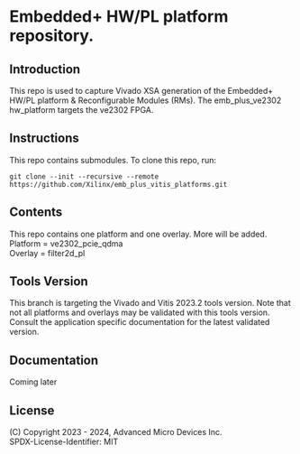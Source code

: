 
# Embedded+ HW/PL platform repository.

## Introduction
This repo is used to capture Vivado XSA generation of the Embedded+ HW/PL platform & Reconfigurable Modules (RMs).
The emb_plus_ve2302 hw_platform targets the ve2302 FPGA.

## Instructions

This repo contains submodules. To clone this repo, run:
```
git clone --init --recursive --remote https://github.com/Xilinx/emb_plus_vitis_platforms.git
```

## Contents

This repo contains one platform and one overlay.  More will be added.\
Platform = ve2302_pcie_qdma\
Overlay = filter2d_pl

## Tools Version

This branch is targeting the Vivado and Vitis 2023.2 tools version. Note that
not all platforms and overlays may be validated with this tools version. Consult
the application specific documentation for the latest validated version.

## Documentation

Coming later

## License

(C) Copyright 2023 - 2024, Advanced Micro Devices Inc.\
SPDX-License-Identifier: MIT

